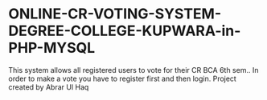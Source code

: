 # ONLINE-CR-VOTING-SYSTEM-DEGREE-COLLEGE-KUPWARA-in-PHP-MYSQL

This system allows all registered users to vote for their CR BCA 6th sem..
In order to make a vote you have to register first and then login.
Project created by Abrar Ul Haq 

